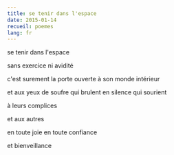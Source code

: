 ```yaml
---
title: se tenir dans l'espace
date: 2015-01-14
recueil: poemes
lang: fr
---
```


se tenir dans l'espace

sans exercice
ni avidité

c'est surement la porte ouverte
à son monde intérieur

et aux yeux de soufre
qui brulent en silence
qui sourient

à leurs complices

et aux autres

en toute joie
en toute confiance

et bienveillance
